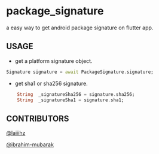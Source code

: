 # package_signature

a easy way to get android package signature on flutter app.

## USAGE

* get a platform signature object.

```dart
Signature signature = await PackageSignature.signature;
```

* get sha1 or sha256 signature.

```dart
    String  _signatureSha256 = signature.sha256;
    String  _signatureSha1 = signature.sha1;
```

## CONTRIBUTORS

[@laiiihz](https://github.com/laiiihz)

[@ibrahim-mubarak](https://github.com/ibrahim-mubarak)
